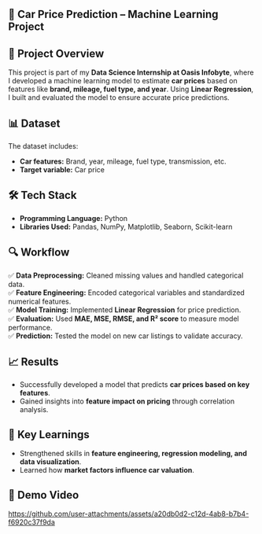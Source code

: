 ## 🚗 Car Price Prediction – Machine Learning Project  

## 📌 Project Overview  
This project is part of my **Data Science Internship at Oasis Infobyte**, where I developed a machine learning model to estimate **car prices** based on features like **brand, mileage, fuel type, and year**. Using **Linear Regression**, I built and evaluated the model to ensure accurate price predictions.  

## 📊 Dataset  
The dataset includes:  
- **Car features:** Brand, year, mileage, fuel type, transmission, etc.  
- **Target variable:** Car price  

## 🛠️ Tech Stack  
- **Programming Language:** Python  
- **Libraries Used:** Pandas, NumPy, Matplotlib, Seaborn, Scikit-learn  

## 🔍 Workflow  
✅ **Data Preprocessing:** Cleaned missing values and handled categorical data.  
✅ **Feature Engineering:** Encoded categorical variables and standardized numerical features.  
✅ **Model Training:** Implemented **Linear Regression** for price prediction.  
✅ **Evaluation:** Used **MAE, MSE, RMSE, and R² score** to measure model performance.  
✅ **Prediction:** Tested the model on new car listings to validate accuracy.  

## 📈 Results  
- Successfully developed a model that predicts **car prices based on key features**.  
- Gained insights into **feature impact on pricing** through correlation analysis.  

## 🚀 Key Learnings  
- Strengthened skills in **feature engineering, regression modeling, and data visualization**.  
- Learned how **market factors influence car valuation**.  

## 🎥 Demo Video  

https://github.com/user-attachments/assets/a20db0d2-c12d-4ab8-b7b4-f6920c37f9da

